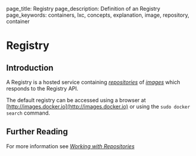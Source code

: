 page_title: Registry
page_description: Definition of an Registry
page_keywords: containers, lxc, concepts, explanation, image, repository, container

# Registry

## Introduction

A Registry is a hosted service containing
[*repositories*](../repository/#repository-def) of
[*images*](../image/#image-def) which responds to the Registry API.

The default registry can be accessed using a browser at
[http://images.docker.io](http://images.docker.io) or using the
`sudo docker search` command.

## Further Reading

For more information see [*Working with
Repositories*](../../use/workingwithrepository/#working-with-the-repository)
